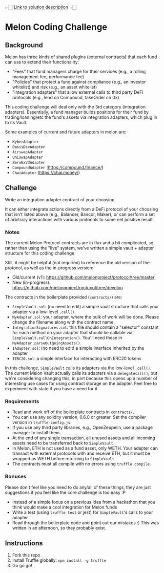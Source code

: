 👉🏻 [Link to solution description](https://github.com/carlos-buendia/melon-challenge-mirror/blob/master/docs/solution.md) 👈🏻 



# Melon Coding Challenge




## Background

Melon has three kinds of shared plugins (external contracts) that each fund can use to extend their functionality:

- "Fees" that fund managers charge for their services (e.g., a rolling management fee, performance fee)
- "Policies" that protect a fund against compliance (e.g., an investor whitelist) and risk (e.g., an asset whitelist)
- "Integration adapters" that allow external calls to third party DeFi protocols (e.g., lend on Compound, takeOrder on 0x)

This coding challenge will deal only with the 3rd category (integration adapters). Essentially, a fund manager builds positions for their fund by trading/loaning/etc the fund's assets via integration adapters, which plug in to its Vault.

Some examples of current and future adapters in melon are:
- `KyberAdapter`
- `OasisDexAdapter`
- `AirswapAdapter`
- `UniswapAdapter`
- `ZeroExV3Adapter`
- `CompoundAdapter` (https://compound.finance/)
- `ChaiAdapter` (https://chai.money/)

## Challenge

Write an integration adapter contract of your choosing.

It can either integrate actions directly from a DeFi protocol of your choosing that isn't listed above (e.g., Balancer, Bancor, Maker), or can perform a set of arbitrary interactions with various protocols to some net positive result.

### Notes

The current Melon Protocol contracts are in flux and a bit complicated, so rather than using the "live" system, we've written a simple vault + adapter structure for this coding challenge.

Still, it might be helpful (not required) to reference the old version of the protocol, as well as the in-progress version:
- Old/current (v1): https://github.com/melonproject/protocol/tree/master
- New (in-progress): https://github.com/melonproject/protocol/tree/develop

The contracts in the boilerplate provided (`contracts/`) are:
- `SimpleVault.sol`: (no need to edit) a simple vault structure that calls your adapter via a low-level `.call()`.
- `MyAdapter.sol`: your adapter, where the bulk of work will be done. Please change the filename along with the contract name.
- `IntegrationSignatures.sol`: this file should contain a "selector" constant for each method on your adapter that should be callable via `SimpleVault.callOnIntegration()`. You'll need these in `MyAdapter.parseOutgoingAssets()`.
- `IAdapter.sol`: (no need to edit) a simple interface inherited by the adapter
- `IERC20.sol`: a simple interface for interacting with ERC20 tokens

In this challenge, `SimpleVault` calls its adapters via the low-level `.call()`. The current Melon Vault actually calls its adapters via a `delegatecall()`, but we're considering changing this, in part because this opens up a number of interesting use cases for using contract storage on the adapter. Feel free to experiment with state if you have a need for it.

### Requirements

- Read and work off of the boilerplate contracts in `contracts/`.
- You can use any solidity version, 0.6.0 or greater. Set the compiler version in `truffle-config.js`.
- If you use any third party libraries, e.g., OpenZeppelin, use a package manager to install them.
- At the end of any single transaction, all unused assets and all incoming assets need to be transferred back to `SimpleVault`.
- In Melon, ETH is not used as a fund asset, only WETH. Your adapter can transact with external protocols with and receive ETH, but it must be wrapped as WETH before returning to `SimpleVault`.
- The contracts must all compile with no errors using `truffle compile`.

### Bonuses

Please don't feel like you need to do any/all of these things, they are just suggestions if you feel like the core challenge is too easy :P

- Instead of a simple focus on a previous idea from a hackathon that you think would make a cool integration for Melon funds
- Write a test (using `truffle test` or jest) for `SimpleVault`'s calls to your adapter
- Read through the boilerplate code and point out our mistakes :) This was written in an afternoon, so they probably exist.

## Instructions

1. Fork this repo
2. Install Truffle globally: `npm install -g truffle`
3. Go go go!
